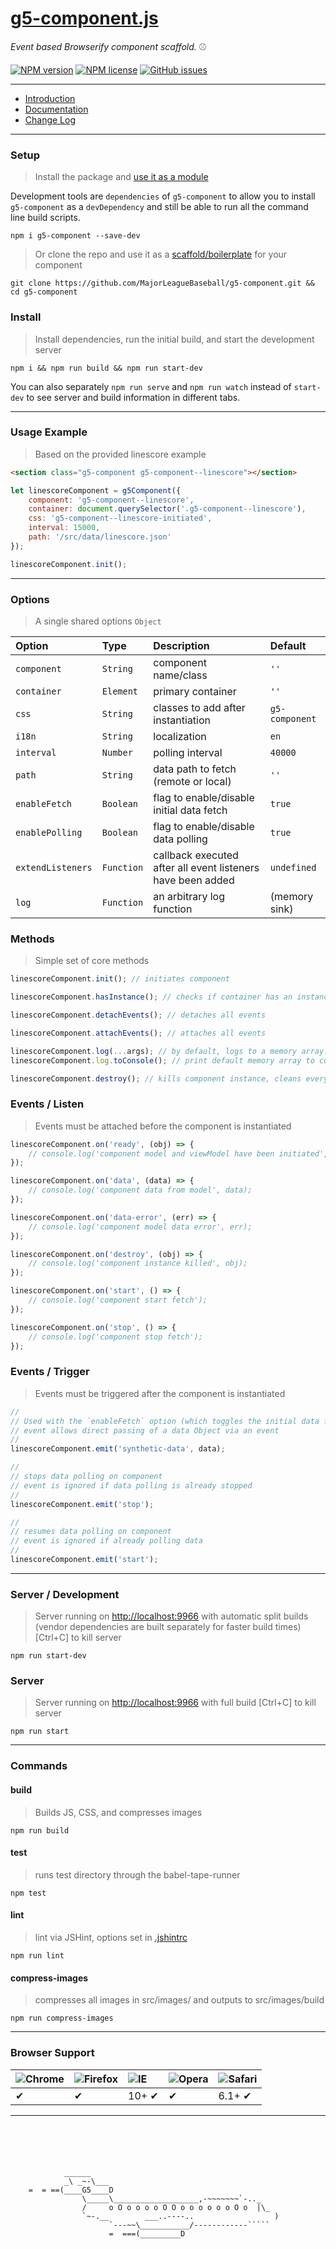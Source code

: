 # [g5-component.js](https://youtu.be/sr9_GfeoCjk?t=35s)

_Event based Browserify component scaffold._  :baseball:

[![NPM version](http://img.shields.io/npm/v/g5-component.svg?style=flat-square)](https://www.npmjs.org/package/g5-component)
[![NPM license](http://img.shields.io/npm/l/g5-component.svg?style=flat-square)](https://www.npmjs.org/package/g5-component)
[![GitHub issues](https://img.shields.io/github/issues/MajorLeagueBaseball/g5-component.svg)](https://github.com/MajorLeagueBaseball/g5-component/issues)

---

* [Introduction](https://github.com/MajorLeagueBaseball/g5-component/blob/master/docs/usage-intro.md)
* [Documentation](https://github.com/MajorLeagueBaseball/g5-component/tree/master/docs#documentation)
* [Change Log](https://github.com/MajorLeagueBaseball/g5-component/blob/master/docs/core-change-log.md)

---

### Setup

> Install the package and [use it as a module](https://github.com/MajorLeagueBaseball/g5-component/blob/master/docs/usage-module.md)

Development tools are `dependencies` of `g5-component` to allow you to install `g5-component` as a `devDependency` and
still be able to run all the command line build scripts.

```
npm i g5-component --save-dev
```

> Or clone the repo and use it as a [scaffold/boilerplate](https://github.com/MajorLeagueBaseball/g5-component/blob/master/docs/usage-scaffold.md) for your component

```
git clone https://github.com/MajorLeagueBaseball/g5-component.git && cd g5-component
```

### Install

> Install dependencies, run the initial build, and start the development server

```
npm i && npm run build && npm run start-dev
```

You can also separately `npm run serve` and `npm run watch` instead of `start-dev` to see server and build information in different tabs.

---

### Usage Example

> Based on the provided linescore example

```html
<section class="g5-component g5-component--linescore"></section>
```

```js
let linescoreComponent = g5Component({
    component: 'g5-component--linescore',
    container: document.querySelector('.g5-component--linescore'),
    css: 'g5-component--linescore-initiated',
    interval: 15000,
    path: '/src/data/linescore.json'
});

linescoreComponent.init();
```

---

### Options

> A single shared options `Object`

| Option            | Type       | Description                                                 | Default        |
|:------------------|:-----------|:------------------------------------------------------------|:---------------|
| `component`       | `String`   | component name/class                                        | `''`           |
| `container`       | `Element`  | primary container                                           | `''`           |
| `css`             | `String`   | classes to add after instantiation                          | `g5-component` |
| `i18n`            | `String`   | localization                                                | `en`           |
| `interval`        | `Number`   | polling interval                                            | `40000`        |
| `path`            | `String`   | data path to fetch (remote or local)                        | `''`           |
| `enableFetch`     | `Boolean`  | flag to enable/disable initial data fetch                   | `true`         |
| `enablePolling`   | `Boolean`  | flag to enable/disable data polling                         | `true`         |
| `extendListeners` | `Function` | callback executed after all event listeners have been added | `undefined`    |
| `log`             | `Function` | an arbitrary log function                                   | (memory sink)  |

### Methods

> Simple set of core methods

```js
linescoreComponent.init(); // initiates component
```

```js
linescoreComponent.hasInstance(); // checks if container has an instance of g5-component
```

```js
linescoreComponent.detachEvents(); // detaches all events
```

```js
linescoreComponent.attachEvents(); // attaches all events
```

```js
linescoreComponent.log(...args); // by default, logs to a memory array. Can be overridden in opts.
linescoreComponent.log.toConsole(); // print default memory array to console.
```

```js
linescoreComponent.destroy(); // kills component instance, cleans everything out to prevent memory leaks
```

### Events / Listen

> Events must be attached before the component is instantiated

```js
linescoreComponent.on('ready', (obj) => {
    // console.log('component model and viewModel have been initiated', obj);
});

linescoreComponent.on('data', (data) => {
    // console.log('component data from model', data);
});

linescoreComponent.on('data-error', (err) => {
    // console.log('component model data error', err);
});

linescoreComponent.on('destroy', (obj) => {
    // console.log('component instance killed', obj);
});

linescoreComponent.on('start', () => {
    // console.log('component start fetch');
});

linescoreComponent.on('stop', () => {
    // console.log('component stop fetch');
});
```

### Events / Trigger

> Events must be triggered after the component is instantiated

```js
//
// Used with the `enableFetch` option (which toggles the initial data fetch), this
// event allows direct passing of a data Object via an event
//
linescoreComponent.emit('synthetic-data', data);

//
// stops data polling on component
// event is ignored if data polling is already stopped
//
linescoreComponent.emit('stop');

//
// resumes data polling on component
// event is ignored if already polling data
//
linescoreComponent.emit('start');
```

---

### Server / Development

> Server running on [http://localhost:9966](http://localhost:9966) with automatic split builds (vendor dependencies are built separately for faster build times) [Ctrl+C] to kill server

```
npm run start-dev
```

### Server

> Server running on [http://localhost:9966](http://localhost:9966) with full build [Ctrl+C] to kill server

```
npm run start
```

---

### Commands

#### build

> Builds JS, CSS, and compresses images

```
npm run build
```

#### test

> runs test directory through the babel-tape-runner

```
npm test
```

#### lint

> lint via JSHint, options set in [.jshintrc](https://github.com/MajorLeagueBaseball/g5-component/blob/master/.jshintrc)

```
npm run lint
```

#### compress-images

> compresses all images in src/images/ and outputs to src/images/build

```
npm run compress-images
```

---

### Browser Support

| ![Chrome](https://imgur.com/0G4BkQl.png) | ![Firefox](https://imgur.com/6CouqBy.png) | ![IE](https://imgur.com/24kW1zX.png) | ![Opera](https://i.imgur.com/FixcIOT.png) | ![Safari](https://i.imgur.com/MPkK0Si.png) |
|:-----------------------------------------|:------------------------------------------|:-------------------------------------|:------------------------------------------|:-------------------------------------------|
| ✔                                        | ✔                                         | 10+ ✔                                | ✔                                         | 6.1+ ✔                                     |

---

```





            ______
            _\ _~-\___
    =  = ==(____G5____D
                \_____\___________________,-~~~~~~~`-.._
                /     o O o o o o O O o o o o o o O o  |\_
                `~-.__        ___..----..                  )
                      `---~~\___________/------------`````
                      =  ===(_________D





```
